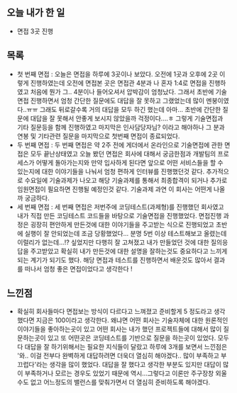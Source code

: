 ## 오늘 내가 한 일
- 면접 3곳 진행

## 목록
- 첫 번째 면접 : 오늘은 면접을 하루에 3곳이나 보았다. 오전에 1곳과 오후에 2곳 이렇게 진행하였는데 오전에 면접본 곳은 면접관 4분과 나 혼자 1:4로 면접을 진행하였고 처음에 뭔가 그.. 4분이나 들어오셔서 압박감이 엄청났다. 그래서 초반에 기술면접 진행하면서 엄청 간단한 질문에도 대답을 잘 못하고 그랬었는데 많이 멘붕이였다..ㅠㅠ 그래도 뒤로갈수록 거의 대답을 모두 하긴 했는데 아마... 초반에 간단한 질문에 대답을 잘 못해서 안좋게 보시지 않았을까 걱정이다....ㅎ 그렇게 기술면접과 기타 질문등을 함께 진행하였고 마지막은 인사담당자님? 이라고 해야하나 그 분과 연봉 및 기타관련 질문을 마지막으로 첫번째 면접이 종료되었다. 
- 두 번째 면접 : 두 번째 면접은 약 2주 전에 게더에서 온라인으로 기술면접에 관한 면접은 모두 끝난상태였고 오늘 봤던 면접은 회사에 대해서 궁금한점과 개발팀의 프로세스가 어떻게 돌아가는지와 만약 입사하게 된다면 앞으로 어떤 서비스들을 할 수 있는지에 대한 이야기들을 나눠서 엄청 편하게 인터뷰를 진행했던것 같다. 추가적으로 수요일에 기술과제가 나오고 해당 기술과제를 통해서 최종합격이 되거나 추가로 임원면접이 필요하면 진행될 예정인것 같다. 기술과제 과연 이 회사는 어떤게 나올까 궁금하다.
- 세 번째 면접 : 세 번째 면접은 저번주에 코딩테스트(과제형)를 진행했던 회사였고 내가 직접 만든 코딩테스트 코드들을 바탕으로 기술면접을 진행했었다. 면접진행 과정은 굉장히 편안하게 만든것에 대한 이야기들을 주고받는 식으로 진행되었고 초반에 실행이 잘 안되었는데 조금 당황했었다... 분명 5번 이상 테스트해보고 올렸는데 이럴리가 없는데...!? 싶었지만 다행히 잘 고쳐졌고 내가 만들었던 것에 대한 질의응답을 주고받았고 확실히 내가 만든것에 대한 설명을 잘하는것도 중요하다고 느끼게되는 계기가 되기도 했다. 해당 면접과 테스트를 진행하면서 배운것도 많아서 결과를 떠나서 엄청 좋은 면접이었다고 생각한다 !

## 느낀점
- 확실히 회사들마다 면접보는 방식이 다르다고 느껴졌고 준비할게  5 정도라고 생각했다면 지금은 100이라고 생각한다. 왜냐면 어떤 회사는 기술자체에 대한 원론적인 이야기들을 좋아하는곳이 있고 어떤 회사는 내가 했던 프로젝트들에 대해서 많이 질문하는곳이 있고 또 어떤곳은 코딩테스트를 기반으로 질문을 하는곳이 있었다. 모두다 대답을 잘 하기위해서는 필요한 지식들이 달랐고 하루에 3개를 보면서 느낀점은 '와.. 이걸 전부다 완벽하게 대답하려면 더욱더 열심히 해야겠다.. 많이 부족하고 부끄럽다'라는 생각을 많이 했었다. 대답을 잘 했다고 생각한 부분도 있지만 대답이 많이 부족하거나 모르는 경우도 있었기 때문에 역시...그렇다고 이론만 주구장창 외울수도 없고 어느정도의 밸런스를 맞춰가면서 더 열심히 준비하도록 해야겠다.
